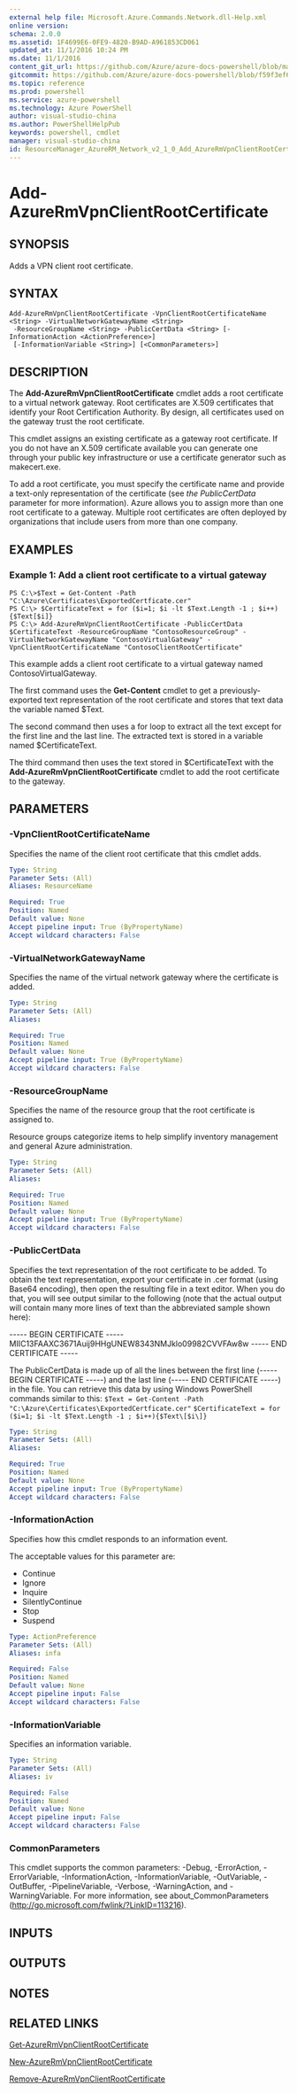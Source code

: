 ```yaml
---
external help file: Microsoft.Azure.Commands.Network.dll-Help.xml
online version: 
schema: 2.0.0
ms.assetid: 1F4699E6-0FE9-4820-B9AD-A961853CD061
updated_at: 11/1/2016 10:24 PM
ms.date: 11/1/2016
content_git_url: https://github.com/Azure/azure-docs-powershell/blob/master/azureps-cmdlets-docs/ResourceManager/AzureRM.Network/v2.1.0/Add-AzureRmVpnClientRootCertificate.md
gitcommit: https://github.com/Azure/azure-docs-powershell/blob/f59f3ef60bc592383812213e69fd77ba950759ed/azureps-cmdlets-docs/ResourceManager/AzureRM.Network/v2.1.0/Add-AzureRmVpnClientRootCertificate.md
ms.topic: reference
ms.prod: powershell
ms.service: azure-powershell
ms.technology: Azure PowerShell
author: visual-studio-china
ms.author: PowerShellHelpPub
keywords: powershell, cmdlet
manager: visual-studio-china
id: ResourceManager_AzureRM_Network_v2_1_0_Add_AzureRmVpnClientRootCertificate_md
---
```


# Add-AzureRmVpnClientRootCertificate

## SYNOPSIS
Adds a VPN client root certificate.

## SYNTAX

```
Add-AzureRmVpnClientRootCertificate -VpnClientRootCertificateName <String> -VirtualNetworkGatewayName <String>
 -ResourceGroupName <String> -PublicCertData <String> [-InformationAction <ActionPreference>]
 [-InformationVariable <String>] [<CommonParameters>]
```

## DESCRIPTION
The **Add-AzureRmVpnClientRootCertificate** cmdlet adds a root certificate to a virtual network gateway.
Root certificates are X.509 certificates that identify your Root Certification Authority.
By design, all certificates used on the gateway trust the root certificate.

This cmdlet assigns an existing certificate as a gateway root certificate.
If you do not have an X.509 certificate available you can generate one through your public key infrastructure or use a certificate generator such as makecert.exe.

To add a root certificate, you must specify the certificate name and provide a text-only representation of the certificate (see *the PublicCertData* parameter for more information).
Azure allows you to assign more than one root certificate to a gateway.
Multiple root certificates are often deployed by organizations that include users from more than one company.

## EXAMPLES

### Example 1: Add a client root certificate to a virtual gateway
```
PS C:\>$Text = Get-Content -Path "C:\Azure\Certificates\ExportedCertficate.cer"
PS C:\> $CertificateText = for ($i=1; $i -lt $Text.Length -1 ; $i++){$Text[$i]}
PS C:\> Add-AzureRmVpnClientRootCertificate -PublicCertData $CertificateText -ResourceGroupName "ContosoResourceGroup" -VirtualNetworkGatewayName "ContosoVirtualGateway" -VpnClientRootCertificateName "ContosoClientRootCertificate"
```

This example adds a client root certificate to a virtual gateway named ContosoVirtualGateway.

The first command uses the **Get-Content** cmdlet to get a previously-exported text representation of the root certificate and stores that text data the variable named $Text.

The second command then uses a for loop to extract all the text except for the first line and the last line.
The extracted text is stored in a variable named $CertificateText.

The third command then uses the text stored in $CertificateText with the **Add-AzureRmVpnClientRootCertificate** cmdlet to add the root certificate to the gateway.

## PARAMETERS

### -VpnClientRootCertificateName
Specifies the name of the client root certificate that this cmdlet adds.

```yaml
Type: String
Parameter Sets: (All)
Aliases: ResourceName

Required: True
Position: Named
Default value: None
Accept pipeline input: True (ByPropertyName)
Accept wildcard characters: False
```

### -VirtualNetworkGatewayName
Specifies the name of the virtual network gateway where the certificate is added.

```yaml
Type: String
Parameter Sets: (All)
Aliases: 

Required: True
Position: Named
Default value: None
Accept pipeline input: True (ByPropertyName)
Accept wildcard characters: False
```

### -ResourceGroupName
Specifies the name of the resource group that the root certificate is assigned to.

Resource groups categorize items to help simplify inventory management and general Azure administration.

```yaml
Type: String
Parameter Sets: (All)
Aliases: 

Required: True
Position: Named
Default value: None
Accept pipeline input: True (ByPropertyName)
Accept wildcard characters: False
```

### -PublicCertData
Specifies the text representation of the root certificate to be added.
To obtain the text representation, export your certificate in .cer format (using Base64 encoding), then open the resulting file in a text editor.
When you do that, you will see output similar to the following (note that the actual output will contain many more lines of text than the abbreviated sample shown here):

----- BEGIN CERTIFICATE -----
MIIC13FAAXC3671Auij9HHgUNEW8343NMJklo09982CVVFAw8w
----- END CERTIFICATE -----

The PublicCertData is made up of all the lines between the first line (----- BEGIN CERTIFICATE -----) and the last line (----- END CERTIFICATE -----) in the file.
You can retrieve this data  by using Windows PowerShell commands similar to this: `$Text = Get-Content -Path "C:\Azure\Certificates\ExportedCertficate.cer"`
`$CertificateText = for ($i=1; $i -lt $Text.Length -1 ; $i++){$Text\[$i\]}`

```yaml
Type: String
Parameter Sets: (All)
Aliases: 

Required: True
Position: Named
Default value: None
Accept pipeline input: True (ByPropertyName)
Accept wildcard characters: False
```

### -InformationAction
Specifies how this cmdlet responds to an information event.

The acceptable values for this parameter are:

- Continue
- Ignore
- Inquire
- SilentlyContinue
- Stop
- Suspend

```yaml
Type: ActionPreference
Parameter Sets: (All)
Aliases: infa

Required: False
Position: Named
Default value: None
Accept pipeline input: False
Accept wildcard characters: False
```

### -InformationVariable
Specifies an information variable.

```yaml
Type: String
Parameter Sets: (All)
Aliases: iv

Required: False
Position: Named
Default value: None
Accept pipeline input: False
Accept wildcard characters: False
```

### CommonParameters
This cmdlet supports the common parameters: -Debug, -ErrorAction, -ErrorVariable, -InformationAction, -InformationVariable, -OutVariable, -OutBuffer, -PipelineVariable, -Verbose, -WarningAction, and -WarningVariable. For more information, see about_CommonParameters (http://go.microsoft.com/fwlink/?LinkID=113216).

## INPUTS

## OUTPUTS

## NOTES

## RELATED LINKS

[Get-AzureRmVpnClientRootCertificate](xref:ResourceManager/AzureRM.Network/v2.1.0/Get-AzureRmVpnClientRootCertificate.md)

[New-AzureRmVpnClientRootCertificate](xref:ResourceManager/AzureRM.Network/v2.1.0/New-AzureRmVpnClientRootCertificate.md)

[Remove-AzureRmVpnClientRootCertificate](xref:ResourceManager/AzureRM.Network/v2.1.0/Remove-AzureRmVpnClientRootCertificate.md)


